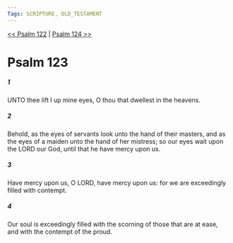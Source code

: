 ```yaml
---
Tags: SCRIPTURE, OLD_TESTAMENT
---
```


[<< Psalm 122](OLD_TESTAMENT/19_Psalms/Psalm_122.md) | [Psalm 124 >>](OLD_TESTAMENT/19_Psalms/Psalm_124.md)

# Psalm 123

##### 1
 UNTO thee lift I up mine eyes, O thou that dwellest in the heavens.
##### 2
 Behold, as the eyes of servants look unto the hand of their masters, and as the eyes of a maiden unto the hand of her mistress; so our eyes wait upon the LORD our God, until that he have mercy upon us.
##### 3
 Have mercy upon us, O LORD, have mercy upon us: for we are exceedingly filled with contempt.
##### 4
 Our soul is exceedingly filled with the scorning of those that are at ease, and with the contempt of the proud.
